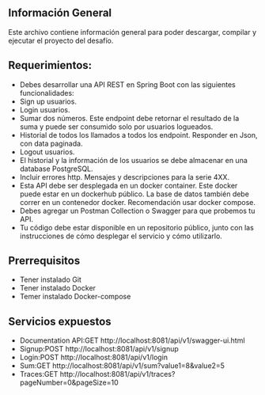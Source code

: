 ## Información General
Este archivo contiene información general para poder descargar, compilar y ejecutar el proyecto del desafío.

## Requerimientos:
* Debes desarrollar una API REST en Spring Boot con las siguientes funcionalidades:
* Sign up usuarios.
* Login usuarios.
* Sumar dos números. Este endpoint debe retornar el resultado de la suma y puede ser consumido solo por usuarios logueados.
* Historial de todos los llamados a todos los endpoint. Responder en Json, con data paginada.
* Logout usuarios.
* El historial y la información de los usuarios se debe almacenar en una database PostgreSQL.
* Incluir errores http. Mensajes y descripciones para la serie 4XX.
* Esta API debe ser desplegada en un docker container. Este docker puede estar en un dockerhub público. La base de datos también debe correr en un contenedor docker.    Recomendación usar docker compose.
* Debes agregar un Postman Collection o Swagger para que probemos tu API.
* Tu código debe estar disponible en un repositorio público, junto con las instrucciones de cómo desplegar el servicio y cómo utilizarlo.

## Prerrequisitos
* Tener instalado Git
* Tener instalado Docker 
* Temer instalado Docker-compose

## Servicios expuestos
* Documentation API:GET http://localhost:8081/api/v1/swagger-ui.html
* Signup:POST http://localhost:8081/api/v1/signup
* Login:POST http://localhost:8081/api/v1/login
* Sum:GET http://localhost:8081/api/v1/sum?value1=8&value2=5
* Traces:GET http://localhost:8081/api/v1/traces?pageNumber=0&pageSize=10


	
